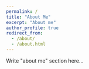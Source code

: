 ```yaml
---
permalink: /
title: "About Me"
excerpt: "About me"
author_profile: true
redirect_from: 
  - /about/
  - /about.html
---
```


Write "about me" section here...
